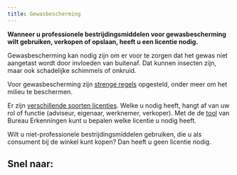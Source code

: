 ```yaml
---
title: Gewasbescherming
---
```


**Wanneer u professionele bestrijdingsmiddelen voor gewasbescherming wilt gebruiken, verkopen of opslaan, heeft u een licentie nodig.**

Gewasbescherming kan nodig zijn om er voor te zorgen dat het gewas niet aangetast wordt door invloeden van buitenaf. Dat kunnen insecten zijn, maar ook schadelijke schimmels of onkruid.

Voor gewasbescherming zijn [strenge regels](/licenties/wetten-en-regels) opgesteld, onder meer om het milieu te beschermen.

Er zijn [verschillende soorten licenties](/licenties/welke-licenties-zijn-er). Welke u nodig heeft, hangt af van uw rol of functie (adviseur, eigenaar, werknemer, verkoper). Met de de [tool](/licenties/welke-licenties-zijn-er) van Bureau Erkenningen kunt u bepalen welke licentie u nodig heeft.

Wilt u niet-professionele bestrijdingsmiddelen gebruiken, die u als consument bij de winkel kunt kopen? Dan heeft u geen licentie nodig.

## Snel naar:

<link-container>
<link-button link='{"name": "Welke licentie heb ik nodig?","url": "/licenties/welke-licentie-heb-ik-nodig"}' ></link-button> 
<link-button link='{"name": "Licenties gewas-bescherming","url": "/licenties/welke-licenties-zijn-er"}' ></link-button> 
<link-button link='{"name": "Licentie aanvragen","url": "/licenties/licentie-aanvragen"}'  ></link-button>
<link-button link='{"name": "Wetten en regels","url": "/licenties/wetten-en-regels"}'  ></link-button>
</link-container>
